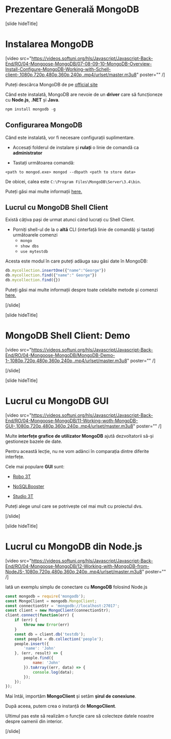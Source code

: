 # Prezentare Generală MongoDB

[slide hideTitle]
# Instalarea MongoDB

[video src="https://videos.softuni.org/hls/Javascript/Javascript-Back-End/RO/04-Mongoose-MongoDB/07-08-09-10-MongoDB-Overview-Install-Configure-MongoDB-Working-with-Schell-client-,1080p,720p,480p,360p,240p,.mp4/urlset/master.m3u8" poster="" /]

Puteți descărca MongoDB de pe [official site](https://www.mongodb.com/download-center)

Când este instalată, MongoDB are nevoie de un **driver** care să funcționeze cu **Node.js**, **.NET** și **Java**.

``` js
npm install mongodb -g
```

## Configurarea MongoDB

Când este instalată, vor fi necesare configurații suplimentare.

- Accesați folderul de instalare și **rulați** o linie de comandă ca **administrator**

- Tastați următoarea comandă:


`<path to mongod.exe> mongod --dbpath <path to store data>`


De obicei, calea este `C:\Program Files\MongoDB\Server\3.4\bin`.

Puteți găsi mai multe informații [here.](https://docs.mongodb.com/manual/tutorial/)

## Lucrul cu MongoDB Shell Client

Există câțiva pași de urmat atunci când lucrați cu Shell Client.

- Porniți shell-ul de la o **altă** CLI (interfață linie de comandă) și tastați următoarele comenzi
  * `mongo`
  * `show dbs`
  * `use mytestdb`

Acesta este modul în care puteți adăuga sau găsi date în MongoDB:

```js
db.mycollection.insertOne({"name":"George"})
db.mycollection.find({"name":" George"})
db.mycollection.find({})
```

Puteți găsi mai multe informații despre toate celelalte metode și comenzi [here.](https://docs.mongodb.com/manual/reference/mongo-shell/)

[/slide]


[slide hideTitle]
# MongoDB Shell Client: Demo

[video src="https://videos.softuni.org/hls/Javascript/Javascript-Back-End/RO/04-Mongoose-MongoDB/MongoDB-Demo-1-,1080p,720p,480p,360p,240p,.mp4/urlset/master.m3u8" poster="" /]

[/slide]

[slide hideTitle]

# Lucrul cu MongoDB GUI

[video src="https://videos.softuni.org/hls/Javascript/Javascript-Back-End/RO/04-Mongoose-MongoDB/11-Working-woth-MongoDB-GUI-,1080p,720p,480p,360p,240p,.mp4/urlset/master.m3u8" poster="" /]

Multe **interfețe grafice de utilizator MongoDB** ajută dezvoltatorii să-și gestioneze bazele de date.

Pentru această lecție, nu ne vom adânci în comparația dintre diferite interfețe.

Cele mai populare **GUI** sunt:

- [Robo 3T](https://robomongo.org/download)

- [NoSQLBooster](https://nosqlbooster.com)

- [Studio 3T](https://studio3t.com/download/)

Puteți alege unul care se potrivește cel mai mult cu proiectul dvs.

[/slide]


[slide hideTitle]

# Lucrul cu MongoDB din Node.js

[video src="https://videos.softuni.org/hls/Javascript/Javascript-Back-End/RO/04-Mongoose-MongoDB/12-Working-with-MongoDB-from-NodeJS-,1080p,720p,480p,360p,240p,.mp4/urlset/master.m3u8" poster="" /]

Iată un exemplu simplu de conectare cu **MongoDB** folosind Node.js

``` js
const mongodb = require('mongodb');
const MongoClient = mongodb.MongoClient;
const connectionStr = 'mongodb://localhost:27017';
const client = new MongoClient(connectionStr);
client.connect(function(err) {
    if (err) {
        throw new Error(err)
    }
    const db = client.db('testdb');
    const people = db.collection('people');
    people.insert({
        'name': 'John'
    }, (err, result) => {
        people.find({
            name: 'John'
        }).toArray((err, data) => {
            console.log(data);
        });
    });
});
```

Mai întâi, importăm **MongoClient** și setăm **șirul de conexiune**.

După aceea, putem crea o instanță de **MongoClient**.

Ultimul pas este să realizăm o funcție care să colecteze datele noastre despre oamenii din interior.

[/slide]

